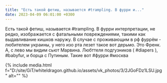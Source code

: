 ```yaml
---
title: "Есть такой фетиш, называется #trampling. В фурри и..."
date: 2023-04-09 06:01:00 +0300
---
```


Есть такой фетиш, называется #trampling. В фурри интерпретации, не редко, изображается с фатальными повреждениями, такими как выдавливание кишков наружу. В случае с проживающим в рф фуррём - любителем украины, у него изо рта лезет такое вот дерьмо.
Это Френк. А, с лево мы видим сьют Марвина. Любттеля подгузников ( #diapers ), #babyfur, и борца с Путиным.
Такие вот #фурри #москва

{% include media.html f="D:/site/GiT/whiteldragon.github.io/assets/vk_photos/3/2JGoFDz1LSU.jpg" alt="" %}
